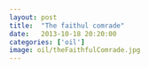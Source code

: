 ```yaml
---
layout: post
title:  "The faithul comrade"
date:   2013-10-18 20:20:00
categories: ['oil']
image: oil/theFaithfulComrade.jpg
---
```


